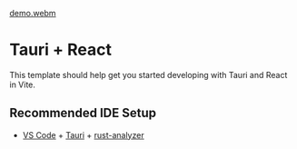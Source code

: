 [demo.webm](https://user-images.githubusercontent.com/10235825/215983194-5d8ec95a-798c-461c-8c85-9c08f8c1f845.webm)

# Tauri + React

This template should help get you started developing with Tauri and React in Vite.

## Recommended IDE Setup

- [VS Code](https://code.visualstudio.com/) + [Tauri](https://marketplace.visualstudio.com/items?itemName=tauri-apps.tauri-vscode) + [rust-analyzer](https://marketplace.visualstudio.com/items?itemName=rust-lang.rust-analyzer)
